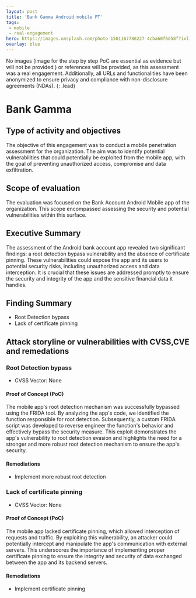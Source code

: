 ```yaml
---
layout: post
title: 'Bank Gamma Android mobile PT'
tags:
 - mobile
 - real-engagement
hero: https://images.unsplash.com/photo-1501167786227-4cba60f6d58f?ixlib=rb-4.0.3&ixid=M3wxMjA3fDB8MHxzZWFyY2h8Mnx8YmFua3xlbnwwfHwwfHx8MA%3D%3D&auto=format&fit=crop&w=400&q=60
overlay: blue
---
```


No images (image for the step by step PoC are essential as evidence but will not be provided
) or references will be provided, as this assessment was a real engagement. Additionally, all URLs and functionalities have been anonymized to ensure privacy and compliance with non-disclosure agreements (NDAs). {: .lead} <!--break-->

# Bank Gamma

## Type of activity and objectives
The objective of this engagement was to conduct a mobile penetration assessment for the organization. The aim was to identify potential vulnerabilities that could potentially be exploited from the mobile app, with the goal of preventing unauthorized access, compromise and data exfiltration.
## Scope of evaluation
The evaluation was focused on the Bank Account Android Mobile app of the organization. This scope encompassed assessing the security and potential vulnerabilities within this surface.
## Executive Summary
The assessment of the Android bank account app revealed two significant findings: a root detection bypass vulnerability and the absence of certificate pinning. These vulnerabilities could expose the app and its users to potential security risks, including unauthorized access and data interception. It is crucial that these issues are addressed promptly to ensure the security and integrity of the app and the sensitive financial data it handles.
## Finding Summary
- Root Detection bypass
- Lack of certificate pinning
## Attack storyline or vulnerabilities with CVSS,CVE and remedations
### Root Detection bypass
- CVSS Vector: None
#### Proof of Concept (PoC) 
The mobile app's root detection mechanism was successfully bypassed using the FRIDA tool. By analyzing the app's code, we identified the function responsible for root detection. Subsequently, a custom FRIDA script was developed to reverse engineer the function's behavior and effectively bypass the security measure. This exploit demonstrates the app's vulnerability to root detection evasion and highlights the need for a stronger and more robust root detection mechanism to ensure the app's security.
#### Remediations
- Implement more robust root detection
### Lack of certificate pinning
- CVSS Vector: None
#### Proof of Concept (PoC) 
The mobile app lacked certificate pinning, which allowed interception of requests and traffic. By exploiting this vulnerability, an attacker could potentially intercept and manipulate the app's communication with external servers. This underscores the importance of implementing proper certificate pinning to ensure the integrity and security of data exchanged between the app and its backend servers.
#### Remediations
- Implement certificate pinning